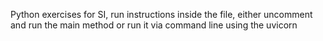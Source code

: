 Python exercises for SI, run instructions inside the file, either uncomment and run the main method or run it via command line using the uvicorn
